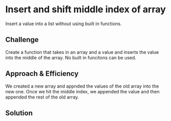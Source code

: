 # Insert and shift middle index of array
Insert a value into a list without using built in functions.

## Challenge
Create a function that takes in an array and a value and inserts the value into the middle of the array. No built in funcitons can be used.

## Approach & Efficiency
We created a new array and appnded the values of the old array into the new one. Once we hit the middle index, we appended the value and then appended the rest of the old array.

## Solution
<!-- Embedded whiteboard image -->
